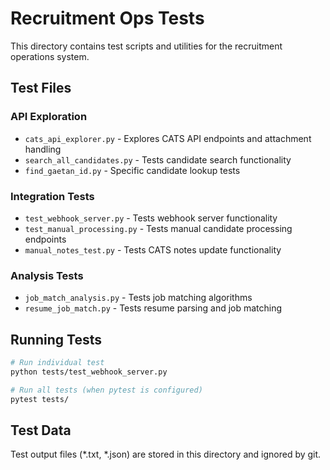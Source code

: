 # Recruitment Ops Tests

This directory contains test scripts and utilities for the recruitment operations system.

## Test Files

### API Exploration
- `cats_api_explorer.py` - Explores CATS API endpoints and attachment handling
- `search_all_candidates.py` - Tests candidate search functionality
- `find_gaetan_id.py` - Specific candidate lookup tests

### Integration Tests  
- `test_webhook_server.py` - Tests webhook server functionality
- `test_manual_processing.py` - Tests manual candidate processing endpoints
- `manual_notes_test.py` - Tests CATS notes update functionality

### Analysis Tests
- `job_match_analysis.py` - Tests job matching algorithms
- `resume_job_match.py` - Tests resume parsing and job matching

## Running Tests

```bash
# Run individual test
python tests/test_webhook_server.py

# Run all tests (when pytest is configured)
pytest tests/
```

## Test Data

Test output files (*.txt, *.json) are stored in this directory and ignored by git.